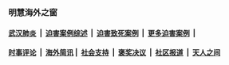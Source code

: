
### 明慧海外之窗

####  [武汉肺炎](indexes/365.md?t=03200800) &nbsp;|&nbsp;  [迫害案例综述](indexes/328.md?t=03200800) &nbsp;|&nbsp; [迫害致死案例](indexes/277.md?t=03200800)  &nbsp;|&nbsp; [更多迫害案例](indexes/81.md?t=03200800)  &nbsp;|&nbsp; 
####  [时事评论](indexes/19.md?t=03200800) &nbsp;|&nbsp; [海外简讯](indexes/245.md?t=03200800)&nbsp;|&nbsp;  [社会支持](indexes/140.md?t=03200800) &nbsp;|&nbsp; [褒奖决议](indexes/282.md?t=03200800) &nbsp;|&nbsp; [社区报道](indexes/91.md?t=03200800)  &nbsp;|&nbsp; [天人之间](indexes/78.md?t=03200800) 

